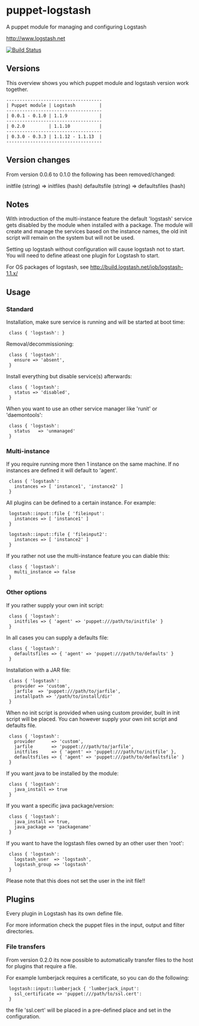 # puppet-logstash

A puppet module for managing and configuring Logstash

http://www.logstash.net

[![Build Status](https://travis-ci.org/logstash/puppet-logstash.png?branch=master)](https://travis-ci.org/logstash/puppet-logstash)

## Versions

This overview shows you which puppet module and logstash version work together.

    ------------------------------------
    | Puppet module | Logstash         |
    ------------------------------------
    | 0.0.1 - 0.1.0 | 1.1.9            |
    ------------------------------------
    | 0.2.0         | 1.1.10           |
    ------------------------------------
    | 0.3.0 - 0.3.3 | 1.1.12 - 1.1.13  |
    ------------------------------------

## Version changes

From version 0.0.6 to 0.1.0 the following has been removed/changed:

initfile (string)     => initfiles (hash)
defaultsfile (string) => defaultsfiles (hash)

## Notes

With introduction of the multi-instance feature the default 'logstash' service gets disabled by the module when installed with a package.
The module will create and manage the services based on the instance names, the old init script will remain on the system but will not be used.


Setting up logstash without configuration will cause logstash not to start.
You will need to define atleast one plugin for Logstash to start.


For OS packages of logstash, see http://build.logstash.net/job/logstash-1.1.x/


## Usage

### Standard

Installation, make sure service is running and will be started at boot time:

     class { 'logstash': }

Removal/decommissioning:

     class { 'logstash':
       ensure => 'absent',
     }

Install everything but disable service(s) afterwards:

     class { 'logstash':
       status => 'disabled',
     }

When you want to use an other service manager like 'runit' or 'daemontools':

     class { 'logstash':
       status   => 'unmanaged'
     }

### Multi-instance

If you require running more then 1 instance on the same machine.
If no instances are defined it will default to 'agent'.

     class { 'logstash':
       instances => [ 'instance1', 'instance2' ]
     }

All plugins can be defined to a certain instance. For example:

     logstash::input::file { 'fileinput':
       instances => [ 'instance1' ]
     }

     logstash::input::file { 'fileinput2':
       instances => [ 'instance2' ]
     }

If you rather not use the multi-instance feature you can diable this:

     class { 'logstash':
       multi_instance => false
     }

### Other options

If you rather supply your own init script:

     class { 'logstash':
       initfiles => { 'agent' => 'puppet:///path/to/initfile' }
     }

In all cases you can supply a defaults file:

     class { 'logstash':
       defaultsfiles => { 'agent' => 'puppet:///path/to/defaults' }
     }

Installation with a JAR file:

     class { 'logstash':
       provider => 'custom',
       jarfile  => 'puppet:///path/to/jarfile',
       installpath => '/path/to/install/dir'
     }

When no init script is provided when using custom provider, built in init script will be placed.
You can however supply your own init script and defaults file.

     class { 'logstash':
       provider      => 'custom',
       jarfile       => 'puppet:///path/to/jarfile',
       initfiles     => { 'agent' => 'puppet:///path/to/initfile' },
       defaultsfiles => { 'agent' => 'puppet:///path/to/defaultsfile' }
     }

If you want java to be installed by the module:

     class { 'logstash':
       java_install => true
     }

If you want a specific java package/version:

     class { 'logstash':
       java_install => true,
       java_package => 'packagename'
     }

If you want to have the logstash files owned by an other user then 'root':

     class { 'logstash':
       logstash_user  => 'logstash',
       logstash_group => 'logstash'
     }

Please note that this does not set the user in the init file!!

## Plugins

Every plugin in Logstash has its own define file.

For more information check the puppet files in the input, output and filter directories.


### File transfers

From version 0.2.0 its now possible to automatically transfer files to the host for plugins that require a file.

For example lumberjack requires a certificate, so you can do the following:

     logstash::input::lumberjack { 'lumberjack_input':
       ssl_certificate => 'puppet:///path/to/ssl.cert':
     }

the file 'ssl.cert' will be placed in a pre-defined place and set in the configuration.

